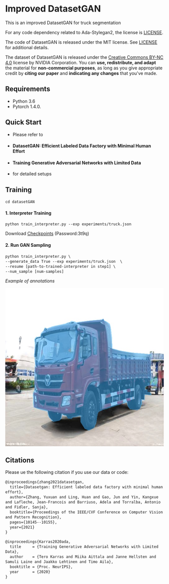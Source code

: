 
# Improved DatasetGAN

This is an improved DatasetGAN for truck segmentation

For any code dependency related to Ada-Stylegan2, the license is [LICENSE](https://nvlab.github.io/stylegan2-ada-pytorch/license.html).

The code of DatasetGAN is released under the MIT license. See [LICENSE](https://github.com/nv-tlabs/datasetGAN_release/blob/release_finallll/LICENSE.txt) for additional details.

The dataset of DatasetGAN is released under the [Creative Commons BY-NC 4.0](https://creativecommons.org/licenses/by-nc/4.0/) license by NVIDIA Corporation. You can **use, redistribute, and adapt** the material for **non-commercial purposes**, as long as you give appropriate credit by **citing our paper** and **indicating any changes** that you've made.

## Requirements

- Python 3.6
- Pytorch 1.4.0.

## Quick Start

- Please refer to 
- #### DatasetGAN: Efficient Labeled Data Factory with Minimal Human Effort
- #### Training Generative Adversarial Networks with Limited Data
- for detailed setups

## Training 

```
cd datasetGAN
```

#### 1. Interpreter Training 

```
python train_interpreter.py --exp experiments/truck.json 
```

Download [Checkpoints](https://pan.baidu.com/s/1ThOXuKEaU7bWS5Ihi1pCUA) (Password:3t9q)

#### 2. Run GAN Sampling  

```
python train_interpreter.py \
--generate_data True --exp experiments/truck.json  \
--resume [path-to-trained-interpreter in step1] \
--num_sample [num-samples]
```

*Example of annotations*

![img](datasetGAN/figs/annotations.jpg)

## Citations

Please ue the following citation if you use our data or code: 

```
@inproceedings{zhang2021datasetgan,
  title={Datasetgan: Efficient labeled data factory with minimal human effort},
  author={Zhang, Yuxuan and Ling, Huan and Gao, Jun and Yin, Kangxue and Lafleche, Jean-Francois and Barriuso, Adela and Torralba, Antonio and Fidler, Sanja},
  booktitle={Proceedings of the IEEE/CVF Conference on Computer Vision and Pattern Recognition},
  pages={10145--10155},
  year={2021}
}
```

```
@inproceedings{Karras2020ada,
  title     = {Training Generative Adversarial Networks with Limited Data},
  author    = {Tero Karras and Miika Aittala and Janne Hellsten and Samuli Laine and Jaakko Lehtinen and Timo Aila},
  booktitle = {Proc. NeurIPS},
  year      = {2020}
}
```

